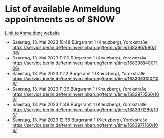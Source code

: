 # List of available Anmeldung appointments as of $NOW
[Link to Anmeldung website](https://service.berlin.de/terminvereinbarung/termin/tag.php?termin=1&anliegen[]=120686&dienstleisterlist=122210,122217,327316,122219,327312,122227,327314,122231,327346,122243,327348,122254,122252,329742,122260,329745,122262,329748,122271,327278,122273,327274,122277,327276,330436,122280,327294,122282,327290,122284,327292,122291,327270,122285,327266,122286,327264,122296,327268,150230,329760,122297,327286,122294,327284,122312,329763,122314,329775,122304,327330,122311,327334,122309,327332,317869,122281,327352,122279,329772,122283,122276,327324,122274,327326,122267,329766,122246,327318,122251,327320,122257,327322,122208,327298,122226,327300&herkunft=http%3A%2F%2Fservice.berlin.de%2Fdienstleistung%2F120686%2F)
- Samstag, 13. Mai 2023 10:48 Bürgeramt 1 (Kreuzberg), Yorckstraße https://service.berlin.de/terminvereinbarung/termin/time/1683967680/106/
- Samstag, 13. Mai 2023 11:00 Bürgeramt 1 (Kreuzberg), Yorckstraße https://service.berlin.de/terminvereinbarung/termin/time/1683968400/106/
- Samstag, 13. Mai 2023 11:12 Bürgeramt 1 (Kreuzberg), Yorckstraße https://service.berlin.de/terminvereinbarung/termin/time/1683969120/106/
- Samstag, 13. Mai 2023 11:36 Bürgeramt 1 (Kreuzberg), Yorckstraße https://service.berlin.de/terminvereinbarung/termin/time/1683970560/106/
- Samstag, 13. Mai 2023 11:48 Bürgeramt 1 (Kreuzberg), Yorckstraße https://service.berlin.de/terminvereinbarung/termin/time/1683971280/106/
- Samstag, 13. Mai 2023 12:36 Bürgeramt 1 (Kreuzberg), Yorckstraße https://service.berlin.de/terminvereinbarung/termin/time/1683974160/106/
